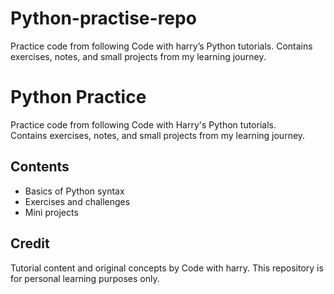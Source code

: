 # Python-practise-repo
Practice code from following Code with harry’s Python tutorials. Contains exercises, notes, and small projects from my learning journey.
# Python Practice

Practice code from following Code with Harry's Python tutorials.  
Contains exercises, notes, and small projects from my learning journey.

## Contents
- Basics of Python syntax
- Exercises and challenges
- Mini projects

## Credit
Tutorial content and original concepts by Code with harry.
This repository is for personal learning purposes only.
